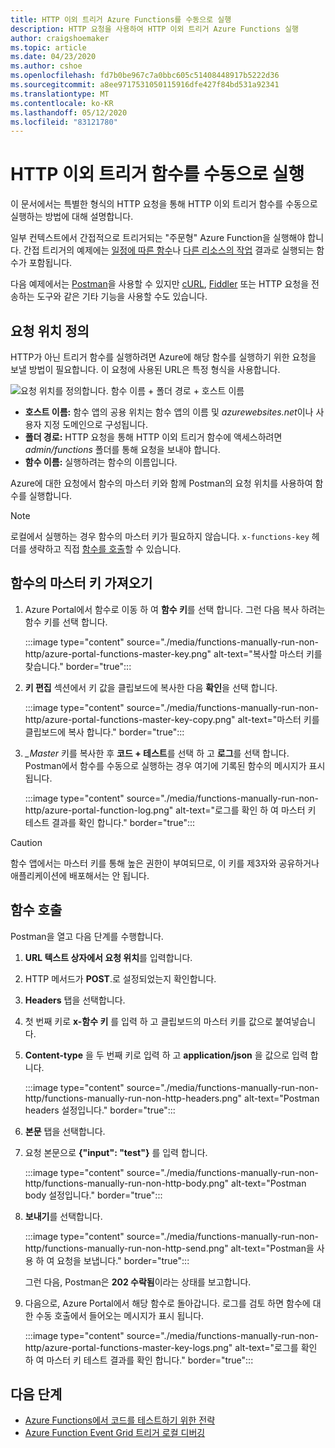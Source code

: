 ```yaml
---
title: HTTP 이외 트리거 Azure Functions를 수동으로 실행
description: HTTP 요청을 사용하여 HTTP 이외 트리거 Azure Functions 실행
author: craigshoemaker
ms.topic: article
ms.date: 04/23/2020
ms.author: cshoe
ms.openlocfilehash: fd7b0be967c7a0bbc605c51408448917b5222d36
ms.sourcegitcommit: a8ee9717531050115916dfe427f84bd531a92341
ms.translationtype: MT
ms.contentlocale: ko-KR
ms.lasthandoff: 05/12/2020
ms.locfileid: "83121780"
---
```

# <a name="manually-run-a-non-http-triggered-function"></a>HTTP 이외 트리거 함수를 수동으로 실행

이 문서에서는 특별한 형식의 HTTP 요청을 통해 HTTP 이외 트리거 함수를 수동으로 실행하는 방법에 대해 설명합니다.

일부 컨텍스트에서 간접적으로 트리거되는 "주문형" Azure Function을 실행해야 합니다.  간접 트리거의 예제에는 [일정에 따른 함수](./functions-create-scheduled-function.md)나 [다른 리소스의 작업](./functions-create-storage-blob-triggered-function.md) 결과로 실행되는 함수가 포함됩니다. 

다음 예제에서는 [Postman](https://www.getpostman.com/)을 사용할 수 있지만 [cURL](https://curl.haxx.se/), [Fiddler](https://www.telerik.com/fiddler) 또는 HTTP 요청을 전송하는 도구와 같은 기타 기능을 사용할 수도 있습니다.

## <a name="define-the-request-location"></a>요청 위치 정의

HTTP가 아닌 트리거 함수를 실행하려면 Azure에 해당 함수를 실행하기 위한 요청을 보낼 방법이 필요합니다. 이 요청에 사용된 URL은 특정 형식을 사용합니다.

![요청 위치를 정의합니다. 함수 이름 + 폴더 경로 + 호스트 이름](./media/functions-manually-run-non-http/azure-functions-admin-url-anatomy.png)

- **호스트 이름:** 함수 앱의 공용 위치는 함수 앱의 이름 및 *azurewebsites.net*이나 사용자 지정 도메인으로 구성됩니다.
- **폴더 경로:** HTTP 요청을 통해 HTTP 이외 트리거 함수에 액세스하려면 *admin/functions* 폴더를 통해 요청을 보내야 합니다.
- **함수 이름:** 실행하려는 함수의 이름입니다.

Azure에 대한 요청에서 함수의 마스터 키와 함께 Postman의 요청 위치를 사용하여 함수를 실행합니다.

> [!NOTE]
> 로컬에서 실행하는 경우 함수의 마스터 키가 필요하지 않습니다. `x-functions-key` 헤더를 생략하고 직접 [함수를 호출](#call-the-function)할 수 있습니다.

## <a name="get-the-functions-master-key"></a>함수의 마스터 키 가져오기

1. Azure Portal에서 함수로 이동 하 여 **함수 키**를 선택 합니다. 그런 다음 복사 하려는 함수 키를 선택 합니다. 

    :::image type="content" source="./media/functions-manually-run-non-http/azure-portal-functions-master-key.png" alt-text="복사할 마스터 키를 찾습니다." border="true":::

1. **키 편집** 섹션에서 키 값을 클립보드에 복사한 다음 **확인**을 선택 합니다.

    :::image type="content" source="./media/functions-manually-run-non-http/azure-portal-functions-master-key-copy.png" alt-text="마스터 키를 클립보드에 복사 합니다." border="true":::

1. *_Master* 키를 복사한 후 **코드 + 테스트**를 선택 하 고 **로그**를 선택 합니다. Postman에서 함수를 수동으로 실행하는 경우 여기에 기록된 함수의 메시지가 표시됩니다.

    :::image type="content" source="./media/functions-manually-run-non-http/azure-portal-function-log.png" alt-text="로그를 확인 하 여 마스터 키 테스트 결과를 확인 합니다." border="true":::

> [!CAUTION]  
> 함수 앱에서는 마스터 키를 통해 높은 권한이 부여되므로, 이 키를 제3자와 공유하거나 애플리케이션에 배포해서는 안 됩니다.

## <a name="call-the-function"></a>함수 호출

Postman을 열고 다음 단계를 수행합니다.

1. **URL 텍스트 상자에서 요청 위치**를 입력합니다.
1. HTTP 메서드가 **POST**.로 설정되었는지 확인합니다.
1. **Headers** 탭을 선택합니다.
1. 첫 번째 키로 **x-함수 키** 를 입력 하 고 클립보드의 마스터 키를 값으로 붙여넣습니다.
1. **Content-type** 을 두 번째 키로 입력 하 고 **application/json** 을 값으로 입력 합니다.

    :::image type="content" source="./media/functions-manually-run-non-http/functions-manually-run-non-http-headers.png" alt-text="Postman headers 설정입니다." border="true":::

1. **본문** 탭을 선택합니다.
1. 요청 본문으로 **{"input": "test"}** 를 입력 합니다.

    :::image type="content" source="./media/functions-manually-run-non-http/functions-manually-run-non-http-body.png" alt-text="Postman body 설정입니다." border="true":::

1. **보내기**를 선택합니다.
        
    :::image type="content" source="./media/functions-manually-run-non-http/functions-manually-run-non-http-send.png" alt-text="Postman을 사용 하 여 요청을 보냅니다." border="true":::

    그런 다음, Postman은 **202 수락됨**이라는 상태를 보고합니다.

1. 다음으로, Azure Portal에서 해당 함수로 돌아갑니다. 로그를 검토 하면 함수에 대 한 수동 호출에서 들어오는 메시지가 표시 됩니다.

    :::image type="content" source="./media/functions-manually-run-non-http/azure-portal-functions-master-key-logs.png" alt-text="로그를 확인 하 여 마스터 키 테스트 결과를 확인 합니다." border="true":::

## <a name="next-steps"></a>다음 단계

- [Azure Functions에서 코드를 테스트하기 위한 전략](./functions-test-a-function.md)
- [Azure Function Event Grid 트리거 로컬 디버깅](./functions-debug-event-grid-trigger-local.md)
